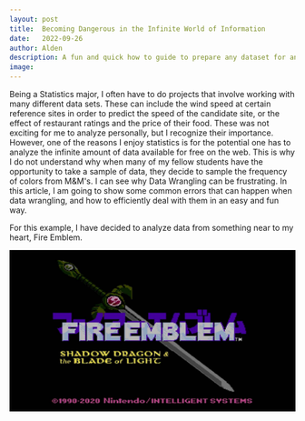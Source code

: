 ```yaml
---
layout: post
title:  Becoming Dangerous in the Infinite World of Information
date:   2022-09-26
author: Alden
description: A fun and quick how to guide to prepare any dataset for analysis
image: 
---
```

 
Being a Statistics major, I often have to do projects that involve working with many different data sets.  These can include the wind speed at certain reference sites
in order to predict the speed of the candidate site, or the effect of restaurant ratings and the price of their food.  These was not exciting for me to analyze 
personally, but I recognize their importance.  However, one of the reasons I enjoy statistics is for the potential one has to analyze the infinite amount of data
available for free on the web.  This is why I do not understand why when many of my fellow students have the opportunity to take a sample of data, they decide to
sample the frequency of colors from M&M's.  I can see why Data Wrangling can be frustrating.  In this article, I am going to show some common errors that can happen when data wrangling, and how to efficiently deal with them in an easy and fun way. 

For this example, I have decided to analyze data from something near to my heart, Fire Emblem.

![Test Image](https://github.com/aldenm01/stat386-projects/blob/main/assets/images/Fire_Emblem_Shadow_Dragon_Blade_of_Light_4.jpg)

